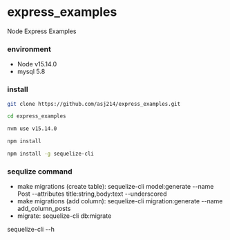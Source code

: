 # express_examples
Node Express Examples 


### environment
- Node v15.14.0
- mysql 5.8


### install
```sh
git clone https://github.com/asj214/express_examples.git

cd express_examples

nvm use v15.14.0

npm install

npm install -g sequelize-cli
```


### sequlize command
- make migrations (create table): sequelize-cli model:generate --name Post --attributes title:string,body:text --underscored
- make migrations (add column): sequelize-cli migration:generate --name add_column_posts
- migrate: sequelize-cli db:migrate

sequelize-cli --h